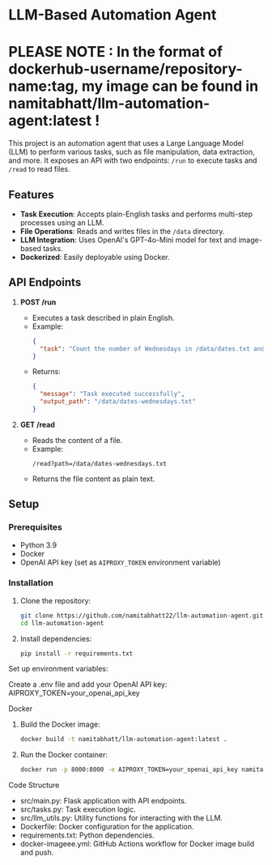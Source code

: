 # LLM-Based Automation Agent

# PLEASE NOTE : In the format of dockerhub-username/repository-name:tag, my image can be found in namitabhatt/llm-automation-agent:latest !

This project is an automation agent that uses a Large Language Model (LLM) to perform various tasks, such as file manipulation, data extraction, and more. It exposes an API with two endpoints: `/run` to execute tasks and `/read` to read files.

## Features
- **Task Execution**: Accepts plain-English tasks and performs multi-step processes using an LLM.
- **File Operations**: Reads and writes files in the `/data` directory.
- **LLM Integration**: Uses OpenAI's GPT-4o-Mini model for text and image-based tasks.
- **Dockerized**: Easily deployable using Docker.

## API Endpoints
1. **POST /run**
   - Executes a task described in plain English.
   - Example:
     ```json
     {
       "task": "Count the number of Wednesdays in /data/dates.txt and write the result to /data/dates-wednesdays.txt"
     }
     ```
   - Returns:
     ```json
     {
       "message": "Task executed successfully",
       "output_path": "/data/dates-wednesdays.txt"
     }
     ```

2. **GET /read**
   - Reads the content of a file.
   - Example:
     ```
     /read?path=/data/dates-wednesdays.txt
     ```
   - Returns the file content as plain text.

## Setup

### Prerequisites
- Python 3.9
- Docker
- OpenAI API key (set as `AIPROXY_TOKEN` environment variable)

### Installation
1. Clone the repository:
   ```bash
   git clone https://github.com/namitabhatt22/llm-automation-agent.git
   cd llm-automation-agent

2. Install dependencies:
   ```bash
   pip install -r requirements.txt

Set up environment variables:

Create a .env file and add your OpenAI API key: AIPROXY_TOKEN=your_openai_api_key


Docker
1. Build the Docker image:
    ```bash
    docker build -t namitabhatt/llm-automation-agent:latest .

2. Run the Docker container:
    ```bash  
    docker run -p 8000:8000 -e AIPROXY_TOKEN=your_openai_api_key namitabhatt/llm-automation-agent


Code Structure
- src/main.py: Flask application with API endpoints.
- src/tasks.py: Task execution logic.
- src/llm_utils.py: Utility functions for interacting with the LLM.
- Dockerfile: Docker configuration for the application.
- requirements.txt: Python dependencies.
- docker-imageee.yml: GitHub Actions workflow for Docker image build and push.
